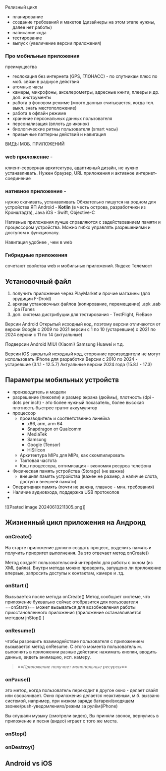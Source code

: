 Релизный цикл
- планирование
- создание требований и макетов (дизайнеры на этом этапе нужны, далее нет работы)
- написание кода 
- тестирование
- выпуск (увеличение версии приложения)

### Про мобильные приложения
преимущества
- геолокация без интернета (GPS, ГЛОНАСС) - по спутникам плюс по моб. связи в радиусе действия
- атомные часы 
- камеры, микрофоны, акселерометры, адресные книги, плееры и др. доп. инструменты
- работа в фоновом режиме (много данных считывается, когда тел. выкл. знать местоположение)
- работа в офлайн режиме 
- хранение персональных данных пользователя
- персонализация (вплоть до иконок)
- биологические ритмы пользователя (smart часы)
- привычные паттерны действий и навигация

ВИДЫ МОБ. ПРИЛОЖЕНИЙ
### web приложение - 
клиент-серверная архитектура, адаптивный дизайн, не нужно устанавливать.
Нужен браузер, URL приложения и активное интернет- соединение

### нативное приложение - 
нужно скачивать, устанавливать
Обязательно пишутся на родном для устройства ЯП
Android - **Kotlin** (в честь острова, разработчики из Кронштадта), Java
iOS - Swift, Objective-C

Нативные приложения лучше справляются с задействованием памяти и процессором устройства. Можно гибко управлять разрешениями и доступом к функционалу.

Навигация удобнее , чем в web

### Гибридные приложения
сочетают свойства web  и мобильных приложений. Яндекс Телемост

## Установочный файл
1. получить приложение через PlayMarket  и прочие магазины (для эрудиции F-Droid)
2. архивы установочных файлов (копирование, перемещение)   .apk  .aab  .ipa    iTunes 
3.  доп. система дистрибуции для тестирования - TestFlight, FieBase

Версии Android
Открытый исходный код, поэтому версии отличаются от версии Google
с 2009 по 2021 версии с 1 по 10 (устаревшие)
с 2021 по 2024 версии с 11 по 14 (актуальные)

Подверсии Android 
MIUI (Xiaomi)
Samsung
Huawei
и т.д.

Версии iOS
закрытый исходный код, сторонние производители не могут использовать iPhone для разработки
Версии с 2010 по 2024 - устаревшие (3.1.1 - 12.5.7)
Актуальные версии 2024 года (15.8.1 - 17.3)


## Параметры мобильных устройств
- производитель и модели
- разрешение (пиксели) и размер экрана (дюймы), плотность (dpi - dots per inch) - это более нужный показатель, более высокая плотность быстрее тратит аккумулятор
- процессор 
	- производитель и соответственно линейка
		- x86, arm, arm 64
		- Snapdragon от Qualcomm
		- MediaTek
		- Samsung
		- Google (Tensor)
		- HiSilicon
	- Архитектура MIPs для MIPs, как скомпилировать
	- Тактовая частота
	- Кэш процессора, оптимизация - экономия ресурса телефона
- Физическая память устройства (Storage) (не важна)
	- внешняя память устройства (важен не размер, а наличие слота, доступ к внешней памяти)
- Оперативная память (почти не важна, главное - мин. требования)
- Наличие аудиовхода, поддержка USB протоколов
- 


![[Pasted image 20240613211305.png]]
## Жизненный цикл приложения на Андроид
### onCreate()
На старте приложение должно создать процесс, выделить память и получить приоритет выполнения. За это отвечает метод onCreate() 

Метод создаёт пользовательский интерфейс для работы  с окном (из ХМL файла). Внутри метода можно проверить, запущено ли приложение впервые, запросить доступы к контактам, камере и .тд.

### onStart ()
Вызывается после метода onCreate()
Метод сообщает системе, что приложение буквально сейчас  отобразится для пользователя
==onStart()== может вызываться для возобновления работы приостановленного приложения (приложение останавливается методом jnStop() )

### onResume()
чтобы разрешить взаимодействие пользователя с приложением вызывается метод onResume. С этого момента пользователь м. выполнять в приложении разные действия: нажимать кнопки, вводить данные, видеть анимацию, исп. камеру. 
> ==*Приложение получает монопольные ресурсы*==

### onPause()
это метод, когда пользователь переходит в другое окно - делает свайп или сворачивает.
Окно приложения делается неактивным, м.б. вызвано системой, например, при низком заряде батареи/входящем звонке/push-уведомлениях/режим за рулём(iPhone) 

Вы слушали музыку (смотрели видео), Вы приняли звонок, вернулись в приложение и песня (видео) играет с того же места.
### onStop()

### onDestroy()

## Android vs iOS 


